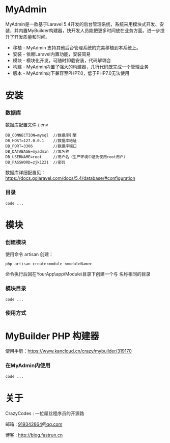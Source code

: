 # MyAdmin
MyAdmin是一款基于Laravel 5.4开发的后台管理系统，系统采用模块式开发、安装，并内置MyBuilder构建器，快开发人员能把更多时间放在业务方面。进一步提升了开发质量和时间。

* 移植 - MyAdmin 支持其他后台管理系统的完美移植到本系统上。
* 安装 - 依赖Laravel内置功能，安装简易
* 模块 - 模块化开发，可随时卸载安装，代码解耦合
* 构建 - MyAdmin内置了强大的构建器，几行代码既完成一个管理业务
* 版本 - MyAdmin向下兼容至PHP7.0，低于PHP7.0无法使用

# 安装

### 数据库
数据库配置文件 /.env

```
DB_CONNECTION=mysql  //数据库引擎
DB_HOST=127.0.0.1    //数据库地址
DB_PORT=3306         //数据库端口
DB_DATABASE=myadmin  //库名称
DB_USERNAME=root     //用户名（生产环境中避免使用root用户）
DB_PASSWORD=zjk1221  //密码
```

数据库详细配置见：https://docs.golaravel.com/docs/5.4/database/#configuration


### 目录
```
code ...
```
# 模块
### 创建模块
使用命令 artisan 创建：
```shell
php artisan create:module <moduleName>
```
命令执行后回在YourApp\app\Module\目录下创建一个与 <moduleName>名称相同的目录
### 模块目录
```
code ...
```
### 使用方式


# MyBuilder PHP 构建器
使用手册：https://www.kancloud.cn/crazy/mybuilder/319170

### 在MyAdmin内使用
```
code ...
```


# 关于

CrazyCodes : 一位屌丝程序员的开源路

邮箱 : 919342864@qq.com

博客 : http://blog.fastrun.cn